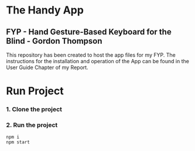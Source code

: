 
<h1>The Handy App</h1>


<h2>FYP - Hand Gesture-Based Keyboard for the Blind - Gordon Thompson</h2>


<p>This repository has been created to host the app files for my FYP. The instructions for the installation and operation of the App can be found in the User Guide Chapter of my Report.</p>


# Run Project
### 1. Clone the project

### 2. Run the project
```shell
npm i
npm start
```
